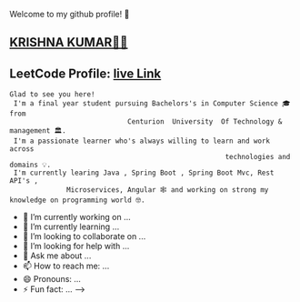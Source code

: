 

 Welcome to my github profile! 👋 
  ## [KRISHNA KUMAR🤔🤔](https://krishnakumaryadav.netlify.app/)
   ## LeetCode Profile:  [live Link](https://leetcode.com/krishna_987/)
                        
    Glad to see you here!
     I'm a final year student pursuing Bachelors's in Computer Science 🎓 from 
                                 Centurion  University  Of Technology & management 🏛.
     I'm a passionate learner who's always willing to learn and work across
                                                         technologies and domains 💡.
     I'm currently learing Java , Spring Boot , Spring Boot Mvc, Rest API's , 
                  Microservices, Angular 🕸️ and working on strong my knowledge on programming world 🤓.
 
- 🔭 I’m currently working on ...
- 🌱 I’m currently learning ...
- 👯 I’m looking to collaborate on ...
- 🤔 I’m looking for help with ...
- 💬 Ask me about ...
- 📫 How to reach me: ...
- 😄 Pronouns: ...
- ⚡ Fun fact: ...
-->
